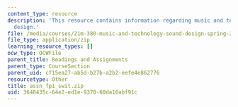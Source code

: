 ```yaml
---
content_type: resource
description: 'This resource contains information regarding music and technology: Sound
  design.'
file: /media/courses/21m-380-music-and-technology-sound-design-spring-2016/3648435c64e2ed1e937060da16abf91c_assn_fp1_swit.zip
file_type: application/zip
learning_resource_types: []
ocw_type: OCWFile
parent_title: Readings and Assignments
parent_type: CourseSection
parent_uid: cf15ea27-ab5d-b27b-a2b2-eefe4e862776
resourcetype: Other
title: assn_fp1_swit.zip
uid: 3648435c-64e2-ed1e-9370-60da16abf91c
---
```

